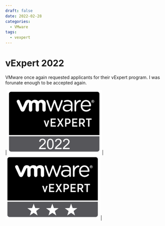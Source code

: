 ```yaml
---
draft: false
date: 2022-02-28
categories:
  - VMware
tags:
  - vexpert
---
```

# vExpert 2022
VMware once again requested applicants for their vExpert program. I was forunate enough to be accepted again.

|![Image](../media/2022-02-28-001.png)|![Image](../media/2022-02-28-002.png)|
